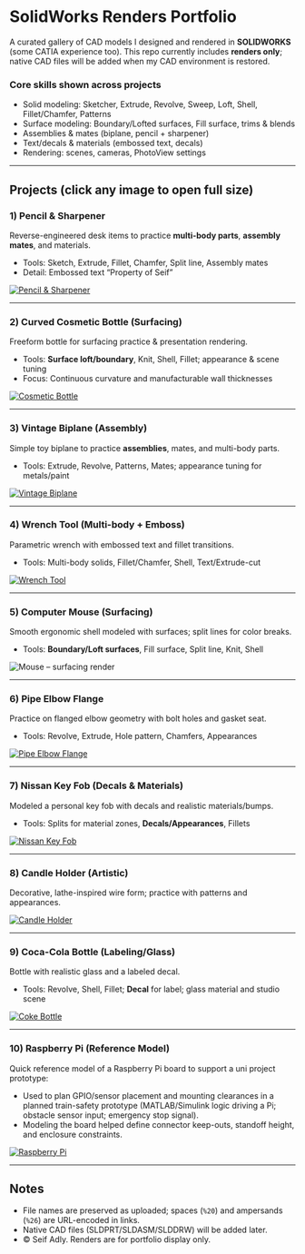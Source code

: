# SolidWorks Renders Portfolio

A curated gallery of CAD models I designed and rendered in **SOLIDWORKS** (some CATIA experience too).
This repo currently includes **renders only**; native CAD files will be added when my CAD environment is restored.

### Core skills shown across projects
- Solid modeling: Sketcher, Extrude, Revolve, Sweep, Loft, Shell, Fillet/Chamfer, Patterns  
- Surface modeling: Boundary/Lofted surfaces, Fill surface, trims & blends  
- Assemblies & mates (biplane, pencil + sharpener)  
- Text/decals & materials (embossed text, decals)  
- Rendering: scenes, cameras, PhotoView settings

---

## Projects (click any image to open full size)

### 1) Pencil & Sharpener
Reverse-engineered desk items to practice **multi-body parts**, **assembly mates**, and materials.
- Tools: Sketch, Extrude, Fillet, Chamfer, Split line, Assembly mates
- Detail: Embossed text “Property of Seif”
  
[![Pencil & Sharpener](pencil/Pencil%20%26%20Sharpener.JPG)](pencil/Pencil%20%26%20Sharpener.JPG)

---

### 2) Curved Cosmetic Bottle (Surfacing)
Freeform bottle for surfacing practice & presentation rendering.
- Tools: **Surface loft/boundary**, Knit, Shell, Fillet; appearance & scene tuning
- Focus: Continuous curvature and manufacturable wall thicknesses

[![Cosmetic Bottle](bottle/Practice%20Model%20-%20Bottle.JPG)](bottle/Practice%20Model%20-%20Bottle.JPG)

---

### 3) Vintage Biplane (Assembly)
Simple toy biplane to practice **assemblies**, mates, and multi-body parts.
- Tools: Extrude, Revolve, Patterns, Mates; appearance tuning for metals/paint

[![Vintage Biplane](biplane/Practice%20Model%20-%20Vintage%20Plane.JPG)](biplane/Practice%20Model%20-%20Vintage%20Plane.JPG)

---

### 4) Wrench Tool (Multi-body + Emboss)
Parametric wrench with embossed text and fillet transitions.
- Tools: Multi-body solids, Fillet/Chamfer, Shell, Text/Extrude-cut

[![Wrench Tool](wrench/Wrench%20Tool.JPG)](wrench/Wrench%20Tool.JPG)

---

### 5) Computer Mouse (Surfacing)
Smooth ergonomic shell modeled with surfaces; split lines for color breaks.
- Tools: **Boundary/Loft surfaces**, Fill surface, Split line, Knit, Shell

![Mouse – surfacing render](mouse/Practice-Model%20Mouse-Surfacing.JPG?raw=1)

---

### 6) Pipe Elbow Flange
Practice on flanged elbow geometry with bolt holes and gasket seat.
- Tools: Revolve, Extrude, Hole pattern, Chamfers, Appearances

[![Pipe Elbow Flange](pipe_elbow_flange/Practice%20Model%20-%20Pipe.JPG)](pipe_elbow_flange/Practice%20Model%20-%20Pipe.JPG)

---

### 7) Nissan Key Fob (Decals & Materials)
Modeled a personal key fob with decals and realistic materials/bumps.
- Tools: Splits for material zones, **Decals/Appearances**, Fillets

[![Nissan Key Fob](nissan_key_fob/nissan-key-fob.jpg)](nissan_key_fob/nissan-key-fob.jpg)

---

### 8) Candle Holder (Artistic)
Decorative, lathe-inspired wire form; practice with patterns and appearances.

[![Candle Holder](candle-holder/Practice%20Model%20-%20Candle%20Holder.JPG)](candle-holder/Practice%20Model%20-%20Candle%20Holder.JPG)

---

### 9) Coca-Cola Bottle (Labeling/Glass)
Bottle with realistic glass and a labeled decal.
- Tools: Revolve, Shell, Fillet; **Decal** for label; glass material and studio scene

[![Coke Bottle](coca-cola-bottle/Practice%20Model%20-%20Coke%20Bottle.JPG)](coca-cola-bottle/Practice%20Model%20-%20Coke%20Bottle.JPG)

---

### 10) Raspberry Pi (Reference Model)
Quick reference model of a Raspberry Pi board to support a uni project prototype:
- Used to plan GPIO/sensor placement and mounting clearances in a planned train-safety prototype (MATLAB/Simulink logic driving a Pi; obstacle sensor input; emergency stop signal).
- Modeling the board helped define connector keep-outs, standoff height, and enclosure constraints.

[![Raspberry Pi](raspberry-pi/Raspberry%20Pi.JPG)](raspberry-pi/Raspberry%20Pi.JPG)

---

## Notes
- File names are preserved as uploaded; spaces (`%20`) and ampersands (`%26`) are URL-encoded in links.
- Native CAD files (SLDPRT/SLDASM/SLDDRW) will be added later.
- © Seif Adly. Renders are for portfolio display only.
